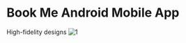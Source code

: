 # Book Me Android Mobile App
High-fidelity designs
![1](https://github.com/zyniiee/book-me-android-mobile-app/assets/70428492/e6d58552-9ce9-4ca7-93d3-1d2c84f78851)
